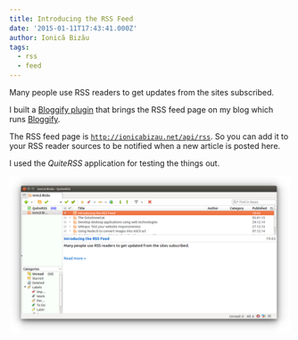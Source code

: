 ```yaml
---
title: Introducing the RSS Feed
date: '2015-01-11T17:43:41.000Z'
author: Ionică Bizău
tags:
  - rss
  - feed
---
```

Many people use RSS readers to get updates from the sites subscribed.

I built a [Bloggify plugin][1] that brings the RSS feed page on my blog which runs [Bloggify][2].

The RSS feed page is [`http://ionicabizau.net/api/rss`](http://ionicabizau.net/api/rss). So you can add it to your RSS reader sources to be notified when a new article is posted here.

I used the *QuiteRSS* application for testing the things out.

![](/images/posts/20/1.png)

[1]: http://github.com/Bloggify/rss
[2]: http://bloggify.org/